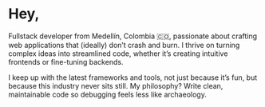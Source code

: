 # Hey,

Fullstack developer from Medellín, Colombia 🇨🇴, passionate about crafting web applications that (ideally) don’t crash and burn. I thrive on turning complex ideas into streamlined code, whether it’s creating intuitive frontends or fine-tuning backends. 

I keep up with the latest frameworks and tools, not just because it’s fun, but because this industry never sits still. My philosophy? Write clean, maintainable code so debugging feels less like archaeology.